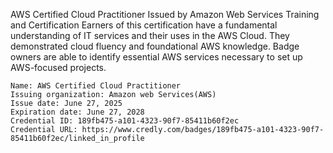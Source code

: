AWS Certified Cloud Practitioner
Issued by Amazon Web Services Training and Certification
Earners of this certification have a fundamental understanding of IT services and their uses in the AWS Cloud. They demonstrated cloud fluency and foundational AWS knowledge. Badge owners are able to identify essential AWS services necessary to set up AWS-focused projects.

```
Name: AWS Certified Cloud Practitioner
Issuing organization: Amazon web Services(AWS)
Issue date: June 27, 2025
Expiration date: June 27, 2028
Credential ID: 189fb475-a101-4323-90f7-85411b60f2ec
Credential URL: https://www.credly.com/badges/189fb475-a101-4323-90f7-85411b60f2ec/linked_in_profile
```
